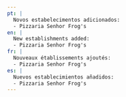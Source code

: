 ```yaml
---
pt: |
  Novos estabelecimentos adicionados:
  - Pizzaria Senhor Frog's
en: |
  New establishments added:
  - Pizzaria Senhor Frog's
fr: |
  Nouveaux établissements ajoutés:
  - Pizzaria Senhor Frog's
es: |
  Nuevos establecimientos añadidos:
  - Pizzaria Senhor Frog's
---
```

